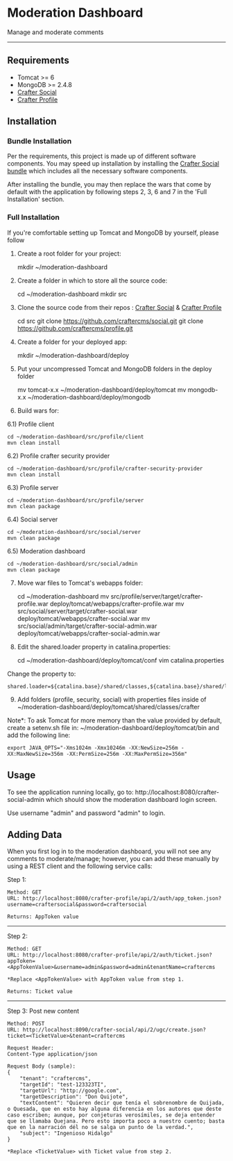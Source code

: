# Moderation Dashboard

Manage and moderate comments

***

## Requirements

* Tomcat >= 6
* MongoDB >= 2.4.8
* [Crafter Social](https://github.com/craftercms/social)
* [Crafter Profile](https://github.com/craftercms/profile)

## Installation

### Bundle Installation

Per the requirements, this project is made up of different software components. You may speed up installation by installing the [Crafter Social bundle](http://craftercms.org/downloads) which includes all the necessary software components.

After installing the bundle, you may then replace the wars that come by default with the application by following steps 2, 3, 6 and 7 in the 'Full Installation' section.

### Full Installation

If you're comfortable setting up Tomcat and MongoDB by yourself, please follow

1) Create a root folder for your project:

    mkdir ~/moderation-dashboard

2) Create a folder in which to store all the source code:

    cd ~/moderation-dashboard
    mkdir src

3) Clone the source code from their repos : [Crafter Social](https://github.com/craftercms/social) & [Crafter Profile](https://github.com/craftercms/profile)

    cd src
    git clone https://github.com/craftercms/social.git
    git clone https://github.com/craftercms/profile.git

4) Create a folder for your deployed app:

    mkdir ~/moderation-dashboard/deploy


5) Put your uncompressed Tomcat and MongoDB folders in the deploy folder

    mv tomcat-x.x ~/moderation-dashboard/deploy/tomcat
    mv mongodb-x.x ~/moderation-dashboard/deploy/mongodb

6) Build wars for:

6.1) Profile client
    
    cd ~/moderation-dashboard/src/profile/client
    mvn clean install

6.2) Profile crafter security provider
    
    cd ~/moderation-dashboard/src/profile/crafter-security-provider
    mvn clean install   

6.3) Profile server

    cd ~/moderation-dashboard/src/profile/server
    mvn clean package

6.4) Social server

    cd ~/moderation-dashboard/src/social/server
    mvn clean package

6.5) Moderation dashboard

    cd ~/moderation-dashboard/src/social/admin
    mvn clean package

7) Move war files to Tomcat's webapps folder:

    cd ~/moderation-dashboard
    mv src/profile/server/target/crafter-profile.war deploy/tomcat/webapps/crafter-profile.war
    mv src/social/server/target/crafter-social.war deploy/tomcat/webapps/crafter-social.war
    mv src/social/admin/target/crafter-social-admin.war deploy/tomcat/webapps/crafter-social-admin.war

8) Edit the shared.loader property in catalina.properties:

    cd ~/moderation-dashboard/deploy/tomcat/conf
    vim catalina.properties

Change the property to:

    shared.loader=${catalina.base}/shared/classes,${catalina.base}/shared/lib/*.jar

9) Add folders (profile, security, social) with properties files inside of ~/moderation-dashboard/deploy/tomcat/shared/classes/crafter 

Note*: To ask Tomcat for more memory than the value provided by default, create a setenv.sh file in: ~/moderation-dashboard/deploy/tomcat/bin and add the following line: 

    export JAVA_OPTS="-Xms1024m -Xmx10246m -XX:NewSize=256m -XX:MaxNewSize=356m -XX:PermSize=256m -XX:MaxPermSize=356m"


## Usage

To see the application running locally, go to: http://localhost:8080/crafter-social-admin which should show the moderation dashboard login screen.

Use username "admin" and password "admin" to login.

## Adding Data

When you first log in to the moderation dashboard, you will not see any comments to moderate/manage; however, you can add these manually by using a REST client and the following service calls:

Step 1:

    Method: GET
    URL: http://localhost:8080/crafter-profile/api/2/auth/app_token.json?username=craftersocial&password=craftersocial

    Returns: AppToken value

***

Step 2:

    Method: GET
    URL: http://localhost:8080/crafter-profile/api/2/auth/ticket.json?appToken=<AppTokenValue>&username=admin&password=admin&tenantName=craftercms

    *Replace <AppTokenValue> with AppToken value from step 1.

    Returns: Ticket value

***

Step 3: Post new content

    Method: POST
    URL: http://localhost:8090/crafter-social/api/2/ugc/create.json?ticket=<TicketValue>&tenant=craftercms

    Request Header:
    Content-Type application/json

    Request Body (sample): 
    {
        "tenant": "craftercms",
        "targetId": "test-123323TI",
        "targetUrl": "http://google.com",
        "targetDescription": "Don Quijote",
        "textContent": "Quieren decir que tenía el sobrenombre de Quijada, o Quesada, que en esto hay alguna diferencia en los autores que deste caso escriben; aunque, por conjeturas verosímiles, se deja entender que se llamaba Quejana. Pero esto importa poco a nuestro cuento; basta que en la narración dél no se salga un punto de la verdad.",
        "subject": "Ingenioso Hidalgo"
    }
   
    *Replace <TicketValue> with Ticket value from step 2.
